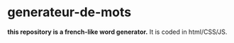 # generateur-de-mots
**this repository is a french-like word generator.**
It is coded in html/CSS/JS.

